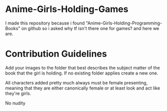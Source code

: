 # Anime-Girls-Holding-Games

I made this repository because i found "Anime-Girls-Holding-Programming-Books" on github so i asked why tf isn't there one for games? and here we are. 

# Contribution Guidelines

Add your images to the folder that best describes the subject matter of the book that the girl is holding. If no existing folder applies create a new one.

All characters added pretty much always must be female presenting, meaning that they are either canonically female or at least look and act like they're girls.

No nudity
